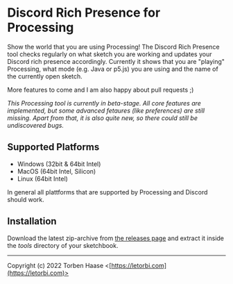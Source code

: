 # Discord Rich Presence for Processing

Show the world that you are using Processing! The Discord Rich Presence tool checks regularly on what sketch you are working and updates your Discord rich presence accordingly. Currently it shows that you are "playing" Processing, what mode (e.g. Java or p5.js) you are using and the name of the currently open sketch.

More features to come and I am also happy about pull requests ;)

*This Processing tool is currently in beta-stage. All core features are implemented, but some advanced fetaures (like preferences) are still missing. Apart from that, it is also quite new, so there could still be undiscovered bugs.*

## Supported Platforms

* Windows (32bit & 64bit Intel)
* MacOS (64bit Intel, Silicon)
* Linux (64bit Intel)

In general all plattforms that are supported by Processing and Discord should work.

## Installation

Download the latest zip-archive from [the releases page](https://github.com/letorbi/discord-rich-presence-for-processing/releases) and extract it inside the *tools* directory of your sketchbook.

----

Copyright (c) 2022 Torben Haase \<[https://letorbi.com](https://letorbi.com)>
